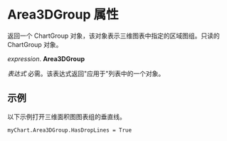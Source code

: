 
# Area3DGroup 属性

返回一个 ChartGroup 对象，该对象表示三维图表中指定的区域图组。只读的 ChartGroup 对象。

 _expression_. **Area3DGroup**

 _表达式_ 必需。该表达式返回"应用于"列表中的一个对象。


## 示例

以下示例打开三维面积图图表组的垂直线。


```
myChart.Area3DGroup.HasDropLines = True
```

